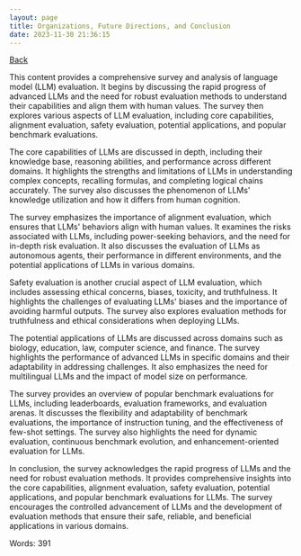 ```yaml
---
layout: page
title: Organizations, Future Directions, and Conclusion
date: 2023-11-30 21:36:15
---
```


[Back](./)


This content provides a comprehensive survey and analysis of language model (LLM) evaluation. It begins by discussing the rapid progress of advanced LLMs and the need for robust evaluation methods to understand their capabilities and align them with human values. The survey then explores various aspects of LLM evaluation, including core capabilities, alignment evaluation, safety evaluation, potential applications, and popular benchmark evaluations.

The core capabilities of LLMs are discussed in depth, including their knowledge base, reasoning abilities, and performance across different domains. It highlights the strengths and limitations of LLMs in understanding complex concepts, recalling formulas, and completing logical chains accurately. The survey also discusses the phenomenon of LLMs' knowledge utilization and how it differs from human cognition.

The survey emphasizes the importance of alignment evaluation, which ensures that LLMs' behaviors align with human values. It examines the risks associated with LLMs, including power-seeking behaviors, and the need for in-depth risk evaluation. It also discusses the evaluation of LLMs as autonomous agents, their performance in different environments, and the potential applications of LLMs in various domains.

Safety evaluation is another crucial aspect of LLM evaluation, which includes assessing ethical concerns, biases, toxicity, and truthfulness. It highlights the challenges of evaluating LLMs' biases and the importance of avoiding harmful outputs. The survey also explores evaluation methods for truthfulness and ethical considerations when deploying LLMs.

The potential applications of LLMs are discussed across domains such as biology, education, law, computer science, and finance. The survey highlights the performance of advanced LLMs in specific domains and their adaptability in addressing challenges. It also emphasizes the need for multilingual LLMs and the impact of model size on performance.

The survey provides an overview of popular benchmark evaluations for LLMs, including leaderboards, evaluation frameworks, and evaluation arenas. It discusses the flexibility and adaptability of benchmark evaluations, the importance of instruction tuning, and the effectiveness of few-shot settings. The survey also highlights the need for dynamic evaluation, continuous benchmark evolution, and enhancement-oriented evaluation for LLMs.

In conclusion, the survey acknowledges the rapid progress of LLMs and the need for robust evaluation methods. It provides comprehensive insights into the core capabilities, alignment evaluation, safety evaluation, potential applications, and popular benchmark evaluations for LLMs. The survey encourages the controlled advancement of LLMs and the development of evaluation methods that ensure their safe, reliable, and beneficial applications in various domains.

Words: 391